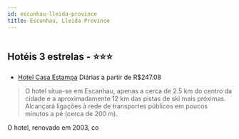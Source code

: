 ```yaml
---
id: escunhau-lleida-province
title: Escunhau, Lleida Province
---
```


<center><img src="http://photos.hotelbeds.com/giata/00/005576/005576a_hb_a_004.jpg" alt="" /></center>


## Hotéis 3 estrelas - ⭐️⭐️⭐️

-    [Hotel Casa Estampa](https://www.hurb.com/hoteis/escunhau/hotel-casa-estampa-JNP-JP045967?cmp=18055) Diárias a partir de R$247.08
   > O hotel situa-se em Escanhau, apenas a cerca de 2.5 km do centro da cidade e a aproximadamente 12 km das pistas de ski mais próximas. Alcançará ligações à rede de transportes públicos em poucos minutos a pé (cerca de 200 m).

O hotel, renovado em 2003, co
